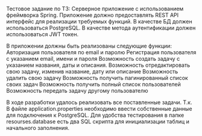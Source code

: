 Тестовое задание по ТЗ:
Серверное приложение с использованием фреймворка Spring. 
Приложение должно предоставлять REST API интерфейс для реализации требуемых функций.
В качестве БД должен использоваться PostgreSQL.
В качестве метода аутентификации должен использоваться JWT токен.

В приложении должны быть реализованы следующие функции:
Авторизация пользователя по email и паролю
Регистрация пользователя с указанием email, имени и пароля
Возможность создать задачу с указанием названия, даты и описания.
Возможность отредактировать свою задачу, изменив название, дату или описание
Возможность удалить свою задачу
Возможность получить пагинированный список своих задач
Возможность получить полный список пользователей
Возможность передать задачу другому пользователю

В ходе разработки удалось реализовать все поставленные задачи. 
Т.к. В файле application.properties необходимо ввести собственные данные для подключения
к PostgreSQL. 
Для удобства тестирования в папке resourses.database есть два SQL скрипта 
для инициализации таблиц и начального заполнения. 
